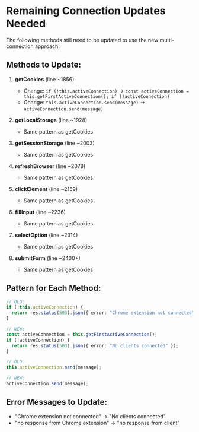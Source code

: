 # Remaining Connection Updates Needed

The following methods still need to be updated to use the new multi-connection approach:

## Methods to Update:

1. **getCookies** (line ~1856)
   - Change: `if (!this.activeConnection)` → `const activeConnection = this.getFirstActiveConnection(); if (!activeConnection)`
   - Change: `this.activeConnection.send(message)` → `activeConnection.send(message)`

2. **getLocalStorage** (line ~1928)
   - Same pattern as getCookies

3. **getSessionStorage** (line ~2003)
   - Same pattern as getCookies

4. **refreshBrowser** (line ~2078)
   - Same pattern as getCookies

5. **clickElement** (line ~2159)
   - Same pattern as getCookies

6. **fillInput** (line ~2236)
   - Same pattern as getCookies

7. **selectOption** (line ~2314)
   - Same pattern as getCookies

8. **submitForm** (line ~2400+)
   - Same pattern as getCookies

## Pattern for Each Method:

```typescript
// OLD:
if (!this.activeConnection) {
  return res.status(503).json({ error: "Chrome extension not connected" });
}

// NEW:
const activeConnection = this.getFirstActiveConnection();
if (!activeConnection) {
  return res.status(503).json({ error: "No clients connected" });
}

// OLD:
this.activeConnection.send(message);

// NEW:
activeConnection.send(message);
```

## Error Messages to Update:
- "Chrome extension not connected" → "No clients connected"
- "no response from Chrome extension" → "no response from client"
